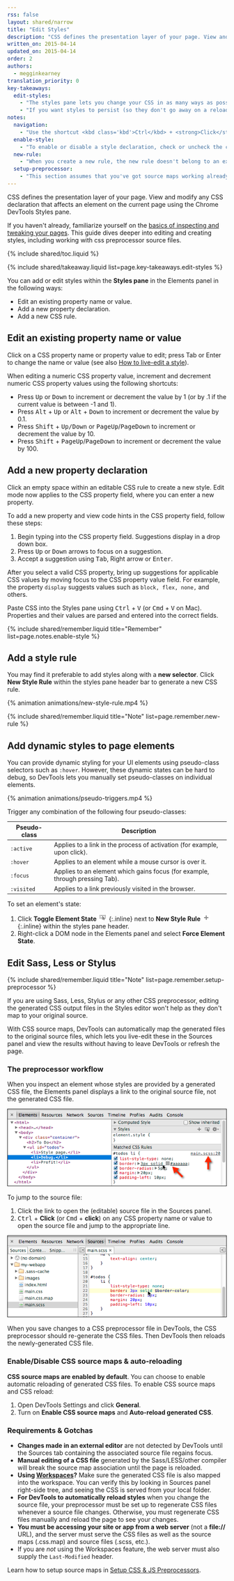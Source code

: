 ```yaml
---
rss: false
layout: shared/narrow
title: "Edit Styles"
description: "CSS defines the presentation layer of your page. View and modify any CSS declaration that affects an element on the current page using the Chrome DevTools Styles pane."
written_on: 2015-04-14
updated_on: 2015-04-14
order: 2
authors:
  - megginkearney
translation_priority: 0
key-takeaways:
  edit-styles:
    - "The styles pane lets you change your CSS in as many ways as possible, locally, including editing existing styles, adding new styles, adding rules for styles."
    - "If you want styles to persist (so they don't go away on a reload), you need to persist them to your development workspace."
notes:
  navigation:
    - "Use the shortcut <kbd class='kbd'>Ctrl</kbd> + <strong>Click</strong>(or <kbd class='kbd'>Cmd</kbd> + <strong>Click</strong> on Mac) on CSS properties or property values from the styles pane to navigate to their position in the source code within the Sources panel."
  enable-style:
    - "To enable or disable a style declaration, check or uncheck the checkbox next to it."
  new-rule:
    - "When you create a new rule, the new rule doesn't belong to an existing stylesheet. DevTools adds it to a special inspector stylesheet. The inspector stylesheet can be edited in the Sources panel, like other files."
  setup-preprocessor:
    - "This section assumes that you've got source maps working already. <a href='/web/tools/setup/workspace/setup-preprocessors'>Read here how setup your preprocessor</a>."
---
```


<p class="intro">
  CSS defines the presentation layer of your page. View and modify any CSS declaration that affects an element on the current page using the Chrome DevTools Styles pane.
</p>

If you haven't already, familiarize yourself on the [basics of inspecting and tweaking your pages](/web/tools/iterate/inspect-styles/basics). This guide dives deeper into editing and creating styles, including working with css preprocessor source files.

{% include shared/toc.liquid %}

{% include shared/takeaway.liquid list=page.key-takeaways.edit-styles %}

You can add or edit styles within the **Styles pane** in the Elements panel in the following ways:

* Edit an existing property name or value.
* Add a new property declaration.
* Add a new CSS rule.

## Edit an existing property name or value

Click on a CSS property name or property value to edit; press Tab or Enter to change the name or value (see also [How to live-edit a style](/web/tools/iterate/inspect-styles/basics?hl=en#how-to-live-edit-a-style)).

When editing a numeric CSS property value, increment and decrement numeric CSS property values using the following shortcuts:

* Press <kbd class="kbd">Up</kbd> or <kbd class="kbd">Down</kbd> to increment or decrement the value by 1 (or by .1 if the current value is between -1 and 1).
* Press <kbd class="kbd">Alt</kbd> + <kbd class="kbd">Up</kbd> or <kbd class="kbd">Alt</kbd> + <kbd class="kbd">Down</kbd> to increment or decrement the value by 0.1.
* Press <kbd class="kbd">Shift</kbd> + <kbd class="kbd">Up/Down</kbd> or <kbd class="kbd">PageUp</kbd>/<kbd class="kbd">PageDown</kbd> to increment or decrement the value by 10.
* Press <kbd class="kbd">Shift</kbd> + <kbd class="kbd">PageUp</kbd>/<kbd class="kbd">PageDown</kbd> to increment or decrement the value by 100.

## Add a new property declaration

Click an empty space within an editable CSS rule to create a new style. Edit mode now applies to the CSS property field, where you can enter a new property.

To add a new property and view code hints in the CSS property field, follow these steps:

1. Begin typing into the CSS property field. Suggestions display in a drop down box.
2. Press <kbd class="kbd">Up</kbd> or <kbd class="kbd">Down</kbd> arrows to focus on a suggestion.
3. Accept a suggestion using <kbd class="kbd">Tab</kbd>, Right arrow or <kbd class="kbd">Enter</kbd>.

After you select a valid CSS property, bring up suggestions for applicable CSS values by moving focus to the CSS property value field. For example, the property `display` suggests values such as `block, flex, none,` and others.

Paste CSS into the Styles pane using <kbd class="kbd">Ctrl</kbd> + <kbd class="kbd">V</kbd> (or <kbd class="kbd">Cmd</kbd> + <kbd class="kbd">V</kbd> on Mac). Properties and their values are parsed and entered into the correct fields.

{% include shared/remember.liquid title="Remember" list=page.notes.enable-style %}

## Add a style rule

You may find it preferable to add styles along with a **new selector**.
Click **New Style Rule** within the styles pane header bar to generate a new CSS rule.

{% animation animations/new-style-rule.mp4 %}

{% include shared/remember.liquid title="Note" list=page.remember.new-rule %}

## Add dynamic styles to page elements

You can provide dynamic styling for your UI elements using pseudo-class selectors such as `:hover`. However, these dynamic states can be hard to debug, so DevTools lets you manually set pseudo-classes on individual elements.

{% animation animations/pseudo-triggers.mp4 %}

Trigger any combination of the following four pseudo-classes:

<table class="table-2">
  <thead>
    <tr>
      <th>Pseudo-class</th>
      <th>Description</th>
    </tr>
  </thead>
  <tbody>
    <tr>
      <td data-th="Value"><code>:active</code></td>
      <td data-th="Description">Applies to a link in the process of activation (for example, upon click).</td>
    </tr>
    <tr>
      <td data-th="Value"><code>:hover</code></td>
      <td data-th="Description">Applies to an element while a mouse cursor is over it.</td>
    </tr>
    <tr>
      <td data-th="Value"><code>:focus</code></td>
      <td data-th="Description">Applies to an element which gains focus (for example, through pressing Tab).</td>
    </tr>
    <tr>
      <td data-th="Value"><code>:visited</code></td>
      <td data-th="Description">Applies to a link previously visited in the browser.</td>
    </tr>
  </tbody>
</table>

To set an element's state:

1. Click **Toggle Element State**![attributes](imgs/attributes-icon.png){:.inline} next to **New Style Rule** ![plus](imgs/plus.png){:.inline} within the styles pane header.
2. Right-click a DOM node in the Elements panel and select **Force Element State**.

## Edit Sass, Less or Stylus

{% include shared/remember.liquid title="Note" list=page.remember.setup-preprocessor %}

If you are using Sass, Less, Stylus or any other CSS preprocessor, editing the generated CSS output files in the Styles editor won't help as they don't map to your original source.

With CSS source maps, DevTools can automatically map the generated files to the original source files, which lets you live-edit these in the Sources panel and view the results without having to leave DevTools or refresh the page. 

### The preprocessor workflow

When you inspect an element whose styles are provided by a generated CSS file, the Elements panel displays a link to the original source file, not the generated CSS file.

![Elements panel showing .scss stylesheet](imgs/sass-debugging.png)

To jump to the source file:

1. Click the link to open the (editable) source file in the Sources panel.
2. <kbd class="kbd">Ctrl</kbd> + **Click** (or <kbd class="kbd">Cmd</kbd> + **click**) on any CSS property name or value to open the source file and jump to the appropriate line.

![Sources panel showing .scss file](imgs/sass-sources.png)

When you save changes to a CSS preprocessor file in DevTools, the CSS preprocessor should re-generate the CSS files. Then DevTools then reloads the newly-generated CSS file.

### Enable/Disable CSS source maps & auto-reloading

**CSS source maps are enabled by default**. You can choose to enable automatic reloading of generated CSS files. To enable CSS source maps and CSS reload:

1. Open DevTools Settings and click **General**.
2. Turn on **Enable CSS source maps** and **Auto-reload generated CSS**.

### Requirements & Gotchas

- **Changes made in an external editor** are not detected by DevTools until the Sources tab containing the associated source file regains focus.
- **Manual editing of a CSS file** generated by the Sass/LESS/other compiler will break the source map association until the page is reloaded.
- **Using <a href="/web/tools/setup/workspace/setup-workflow">Workspaces</a>?** Make sure the generated CSS file is also mapped into the workspace. You can verify this by looking in Sources panel right-side tree, and seeing the CSS is served from your local folder.
- **For DevTools to automatically reload styles** when you change the source file, your preprocessor must be set up to regenerate CSS files whenever a source file changes. Otherwise, you must regenerate CSS files manually and reload the page to see your changes.
- **You must be accessing your site or app from a web server** (not a **file://** URL), and the server must serve the CSS files as well as the source maps (.css.map) and source files (.scss, etc.).
- If you are _not_ using the Workspaces feature, the web server must also supply the `Last-Modified` header.

Learn how to setup source maps in [Setup CSS & JS Preprocessors](/web/tools/setup/workspace/setup-preprocessors).


